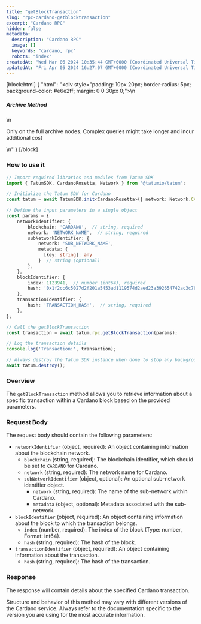 ```yaml
---
title: "getBlockTransaction"
slug: "rpc-cardano-getblocktransaction"
excerpt: "Cardano RPC"
hidden: false
metadata: 
  description: "Cardano RPC"
  image: []
  keywords: "cardano, rpc"
  robots: "index"
createdAt: "Wed Mar 06 2024 10:35:44 GMT+0000 (Coordinated Universal Time)"
updatedAt: "Fri Apr 05 2024 16:27:07 GMT+0000 (Coordinated Universal Time)"
---
```

[block:html]
{
  "html": "<div style=\"padding: 10px 20px; border-radius: 5px; background-color: #e6e2ff; margin: 0 0 30px 0;\">\n  <h5>Archive Method</h5>\n  <p>Only on the full archive nodes. Complex queries might take longer and incur additional cost</p>\n</div>"
}
[/block]


### How to use it

```typescript
// Import required libraries and modules from Tatum SDK
import { TatumSDK, CardanoRosetta, Network } from '@tatumio/tatum';

// Initialize the Tatum SDK for Cardano
const tatum = await TatumSDK.init<CardanoRosetta>({ network: Network.CARDANO_ROSETTA });

// Define the input parameters in a single object
const params = {
    networkIdentifier: {
        blockchain: 'CARDANO',  // string, required
        network: 'NETWORK_NAME',  // string, required
        subNetworkIdentifier: {
            network: 'SUB_NETWORK_NAME',
            metadata: {
              [key: string]: any
            }  // string (optional)
        },
    },
    blockIdentifier: {
        index: 1123941,  // number (int64), required
        hash: '0x1f2cc6c5027d2f201a5453ad1119574d2aed23a392654742ac3c78783c071f85',  // string, required
    },
    transactionIdentifier: {
        hash: 'TRANSACTION_HASH',  // string, required
    },
};

// Call the getBlockTransaction
const transaction = await tatum.rpc.getBlockTransaction(params);

// Log the transaction details
console.log('Transaction:', transaction);

// Always destroy the Tatum SDK instance when done to stop any background processes
await tatum.destroy();
```

### Overview

The `getBlockTransaction` method allows you to retrieve information about a specific transaction within a Cardano block based on the provided parameters.

### Request Body

The request body should contain the following parameters:

- `networkIdentifier` (object, required): An object containing information about the blockchain network.
  - `blockchain` (string, required): The blockchain identifier, which should be set to `CARDANO` for Cardano.
  - `network` (string, required): The network name for Cardano.
  - `subNetworkIdentifier` (object, optional): An optional sub-network identifier object.
    - `network` (string, required): The name of the sub-network within Cardano.
    - `metadata` (object, optional): Metadata associated with the sub-network.
- `blockIdentifier` (object, required): An object containing information about the block to which the transaction belongs.
  - `index` (number, required): The index of the block (Type: number, Format: int64).
  - `hash` (string, required): The hash of the block.
- `transactionIdentifier` (object, required): An object containing information about the transaction.
  - `hash` (string, required): The hash of the transaction.

### Response

The response will contain details about the specified Cardano transaction.

Structure and behavior of this method may vary with different versions of the Cardano service. Always refer to the documentation specific to the version you are using for the most accurate information.
